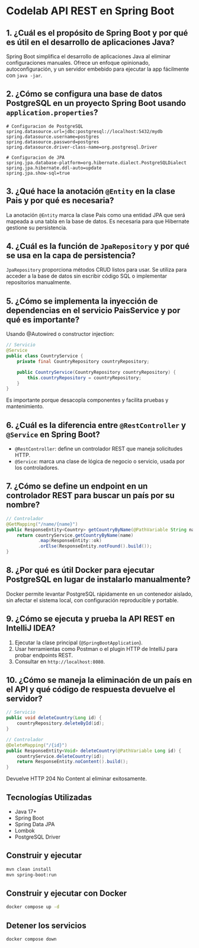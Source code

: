 # Codelab API REST en Spring Boot

## 1. ¿Cuál es el propósito de Spring Boot y por qué es útil en el desarrollo de aplicaciones Java?
Spring Boot simplifica el desarrollo de aplicaciones Java al eliminar configuraciones manuales. Ofrece un enfoque opinionado, autoconfiguración, y un servidor embebido para ejecutar la app fácilmente con `java -jar`.

## 2. ¿Cómo se configura una base de datos PostgreSQL en un proyecto Spring Boot usando `application.properties`?
```properties
# Configuracion de PostgreSQL
spring.datasource.url=jdbc:postgresql://localhost:5432/mydb
spring.datasource.username=postgres
spring.datasource.password=postgres
spring.datasource.driver-class-name=org.postgresql.Driver

# Configuracion de JPA
spring.jpa.database-platform=org.hibernate.dialect.PostgreSQLDialect
spring.jpa.hibernate.ddl-auto=update
spring.jpa.show-sql=true
```

## 3. ¿Qué hace la anotación `@Entity` en la clase Pais y por qué es necesaria?
La anotación `@Entity` marca la clase Pais como una entidad JPA que será mapeada a una tabla en la base de datos. Es necesaria para que Hibernate gestione su persistencia.

## 4. ¿Cuál es la función de `JpaRepository` y por qué se usa en la capa de persistencia?
`JpaRepository` proporciona métodos CRUD listos para usar. Se utiliza para acceder a la base de datos sin escribir código SQL o implementar repositorios manualmente.

## 5. ¿Cómo se implementa la inyección de dependencias en el servicio PaisService y por qué es importante?
Usando @Autowired o constructor injection:

```java
// Servicio
@Service
public class CountryService {
    private final CountryRepository countryRepository;

    public CountryService(CountryRepository countryRepository) {
        this.countryRepository = countryRepository;
    }
}
```
Es importante porque desacopla componentes y facilita pruebas y mantenimiento.

## 6. ¿Cuál es la diferencia entre `@RestController` y `@Service` en Spring Boot?
* `@RestController`: define un controlador REST que maneja solicitudes HTTP.
* `@Service`: marca una clase de lógica de negocio o servicio, usada por los controladores.

## 7. ¿Cómo se define un endpoint en un controlador REST para buscar un país por su nombre?
```java
// Controlador
@GetMapping("/name/{name}")
public ResponseEntity<Country> getCountryByName(@PathVariable String name) {
    return countryService.getCountryByName(name)
            .map(ResponseEntity::ok)
            .orElse(ResponseEntity.notFound().build());
}
```

## 8. ¿Por qué es útil Docker para ejecutar PostgreSQL en lugar de instalarlo manualmente?
Docker permite levantar PostgreSQL rápidamente en un contenedor aislado, sin afectar el sistema local, con configuración reproducible y portable.

## 9. ¿Cómo se ejecuta y prueba la API REST en IntelliJ IDEA?
1. Ejecutar la clase principal (`@SpringBootApplication`).
2. Usar herramientas como Postman o el plugin HTTP de IntelliJ para probar endpoints REST.
3. Consultar en `http://localhost:8080`.

## 10. ¿Cómo se maneja la eliminación de un país en el API y qué código de respuesta devuelve el servidor?
```java
// Servicio
public void deleteCountry(Long id) {
    countryRepository.deleteById(id);
}

// Controlador
@DeleteMapping("/{id}")
public ResponseEntity<Void> deleteCountry(@PathVariable Long id) {
    countryService.deleteCountry(id);
    return ResponseEntity.noContent().build();
}
```
Devuelve HTTP 204 No Content al eliminar exitosamente.

## Tecnologías Utilizadas
- Java 17+
- Spring Boot
- Spring Data JPA
- Lombok
- PostgreSQL Driver

## Construir y ejecutar
```sh
mvn clean install
mvn spring-boot:run
```

## Construir y ejecutar con Docker
```sh
docker compose up -d
```

## Detener los servicios
```sh
docker compose down
```